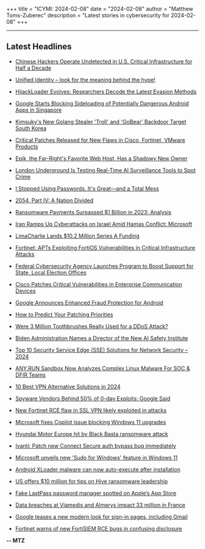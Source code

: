 +++
title = "ICYMI: 2024-02-08"
date = "2024-02-08"
author = "Matthew Toms-Zuberec"
description = "Latest stories in cybersecurity for 2024-02-08"
+++

---------------------------------------------------------------------------
## Latest Headlines
- [Chinese Hackers Operate Undetected in U.S. Critical Infrastructure for Half a Decade](https://thehackernews.com/2024/02/chinese-hackers-operate-undetected-in.html)

- [Unified Identity – look for the meaning behind the hype!](https://thehackernews.com/2024/02/unified-identity-look-for-meaning.html)

- [HijackLoader Evolves: Researchers Decode the Latest Evasion Methods](https://thehackernews.com/2024/02/hijackloader-evolves-researchers-decode.html)

- [Google Starts Blocking Sideloading of Potentially Dangerous Android Apps in Singapore](https://thehackernews.com/2024/02/google-starts-blocking-sideloading-of.html)

- [Kimsuky's New Golang Stealer 'Troll' and 'GoBear' Backdoor Target South Korea](https://thehackernews.com/2024/02/kimsukys-new-golang-stealer-troll-and.html)

- [Critical Patches Released for New Flaws in Cisco, Fortinet, VMware Products](https://thehackernews.com/2024/02/critical-patches-released-for-new-flaws.html)

- [Epik, the Far-Right's Favorite Web Host, Has a Shadowy New Owner](https://www.wired.com/story/epik-domain-registrar-new-owner/)

- [London Underground Is Testing Real-Time AI Surveillance Tools to Spot Crime](https://www.wired.com/story/london-underground-ai-surveillance-documents/)

- [I Stopped Using Passwords. It's Great—and a Total Mess](https://www.wired.com/story/stopped-using-passwords-passkeys/)

- [2054, Part IV: A Nation Divided](https://www.wired.com/story/2054-part-iv-a-nation-divided/)

- [Ransomware Payments Surpassed $1 Billion in 2023: Analysis](https://www.securityweek.com/ransomware-payments-surpassed-1-billion-in-2023-analysis/)

- [Iran Ramps Up Cyberattacks on Israel Amid Hamas Conflict: Microsoft](https://www.securityweek.com/iran-ramps-up-cyberattacks-on-israel-amid-hamas-conflict-microsoft/)

- [LimaCharlie Lands $10.2 Million Series A Funding](https://www.securityweek.com/limacharlie-lands-10-2-million-series-a-funding/)

- [Fortinet: APTs Exploiting FortiOS Vulnerabilities in Critical Infrastructure Attacks](https://www.securityweek.com/fortinet-apts-exploiting-fortios-vulnerabilities-in-critical-infrastructure-attacks/)

- [Federal Cybersecurity Agency Launches Program to Boost Support for State, Local Election Offices](https://www.securityweek.com/federal-cybersecurity-agency-launches-program-to-boost-support-for-state-local-election-offices/)

- [Cisco Patches Critical Vulnerabilities in Enterprise Communication Devices](https://www.securityweek.com/cisco-patches-critical-vulnerabilities-in-enterprise-communication-devices/)

- [Google Announces Enhanced Fraud Protection for Android](https://www.securityweek.com/google-announces-enhanced-fraud-protection-for-android/)

- [How to Predict Your Patching Priorities](https://www.securityweek.com/how-to-predict-your-patching-priorities/)

- [Were 3 Million Toothbrushes Really Used for a DDoS Attack?](https://www.securityweek.com/3-million-toothbrushes-abused-for-ddos-attacks-real-or-not/)

- [Biden Administration Names a Director of the New AI Safety Institute](https://www.securityweek.com/biden-administration-names-a-director-of-the-new-ai-safety-institute/)

- [Top 10 Security Service Edge (SSE) Solutions for Network Security – 2024](https://cybersecuritynews.com/security-service-edge/)

- [ANY.RUN Sandbox Now Analyzes Complex Linux Malware For SOC & DFIR Teams](https://cybersecuritynews.com/any-run-sandbox-analyzes-linux-malware/)

- [10 Best VPN Alternative Solutions in 2024](https://cybersecuritynews.com/vpn-alternatives/)

- [Spyware Vendors Behind 50% of 0-day Exploits: Google Said](https://cybersecuritynews.com/spyware-vendors-0-day/)

- [New Fortinet RCE flaw in SSL VPN likely exploited in attacks](https://www.bleepingcomputer.com/news/security/new-fortinet-rce-flaw-in-ssl-vpn-likely-exploited-in-attacks/)

- [Microsoft fixes Copilot issue blocking Windows 11 upgrades](https://www.bleepingcomputer.com/news/microsoft/microsoft-fixes-copilot-issue-blocking-windows-11-upgrades/)

- [Hyundai Motor Europe hit by Black Basta ransomware attack](https://www.bleepingcomputer.com/news/security/hyundai-motor-europe-hit-by-black-basta-ransomware-attack/)

- [Ivanti: Patch new Connect Secure auth bypass bug immediately](https://www.bleepingcomputer.com/news/security/ivanti-patch-new-connect-secure-auth-bypass-bug-immediately/)

- [Microsoft unveils new 'Sudo for Windows' feature in Windows 11](https://www.bleepingcomputer.com/news/microsoft/microsoft-unveils-new-sudo-for-windows-feature-in-windows-11/)

- [Android XLoader malware can now auto-execute after installation](https://www.bleepingcomputer.com/news/security/android-xloader-malware-can-now-auto-execute-after-installation/)

- [US offers $10 million for tips on Hive ransomware leadership](https://www.bleepingcomputer.com/news/security/us-offers-10-million-for-tips-on-hive-ransomware-leadership/)

- [Fake LastPass password manager spotted on Apple’s App Store](https://www.bleepingcomputer.com/news/security/fake-lastpass-password-manager-spotted-on-apples-app-store/)

- [Data breaches at Viamedis and Almerys impact 33 million in France](https://www.bleepingcomputer.com/news/security/data-breaches-at-viamedis-and-almerys-impact-33-million-in-france/)

- [Google teases a new modern look for sign-in pages, including Gmail](https://www.bleepingcomputer.com/news/google/google-teases-a-new-modern-look-for-sign-in-pages-including-gmail/)

- [Fortinet warns of new FortiSIEM RCE bugs in confusing disclosure](https://www.bleepingcomputer.com/news/security/fortinet-warns-of-new-fortisiem-rce-bugs-in-confusing-disclosure/)

**-- MTZ**